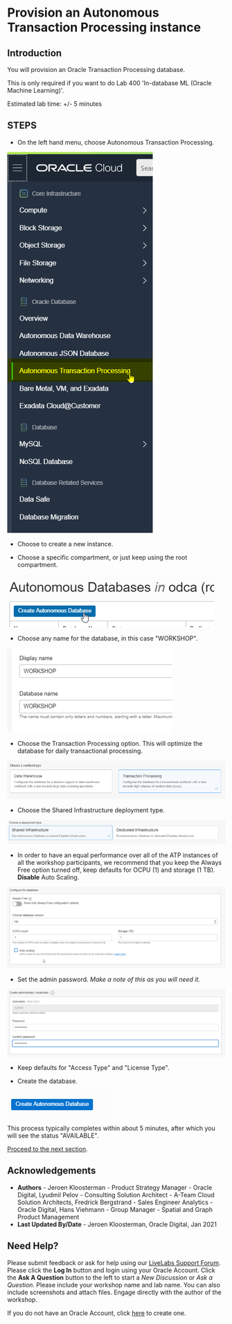 # Provision an Autonomous Transaction Processing instance

## Introduction

You will provision an Oracle Transaction Processing database.

This is only required if you want to do Lab 400 'In-database ML (Oracle Machine Learning)'.

Estimated lab time: +/- 5 minutes

## **STEPS**

- On the left hand menu, choose Autonomous Transaction Processing.

![](./images/go-to-atp.png)

- Choose to create a new instance.

- Choose a specific compartment, or just keep using the root compartment.

![](./images/create-atp-01.png)

- Choose any name for the database, in this case "WORKSHOP".

![](./images/create-atp-02.png)

- Choose the Transaction Processing option. This will optimize the database for daily transactional processing.

![](./images/create-atp-03.png)

- Choose the Shared Infrastructure deployment type.

![](./images/create-atp-serverless.png)

- In order to have an equal performance over all of the ATP instances of all the workshop participants, we recommend that you keep the Always Free option turned off, keep defaults for OCPU (1) and storage (1 TB). __Disable__ Auto Scaling.

![](./images/create-atp-autoscalingoff.png)

- Set the admin password. *Make a note of this as you will need it.*

![](./images/create-atp-password.png)

- Keep defaults for "Access Type" and "License Type".

- Create the database.

![](./images/create-atp-05.png)

This process typically completes within about 5 minutes, after which you will see the status "AVAILABLE".

[Proceed to the next section](#next).

## Acknowledgements
* **Authors** - Jeroen Kloosterman - Product Strategy Manager - Oracle Digital, Lyudmil Pelov - Consulting Solution Architect - A-Team Cloud Solution Architects, Fredrick Bergstrand - Sales Engineer Analytics - Oracle Digital, Hans Viehmann - Group Manager - Spatial and Graph Product Management
* **Last Updated By/Date** - Jeroen Kloosterman, Oracle Digital, Jan 2021

## Need Help?
Please submit feedback or ask for help using our [LiveLabs Support Forum](https://community.oracle.com/tech/developers/categories/livelabsdiscussions). Please click the **Log In** button and login using your Oracle Account. Click the **Ask A Question** button to the left to start a *New Discussion* or *Ask a Question*.  Please include your workshop name and lab name.  You can also include screenshots and attach files.  Engage directly with the author of the workshop.

If you do not have an Oracle Account, click [here](https://profile.oracle.com/myprofile/account/create-account.jspx) to create one.
